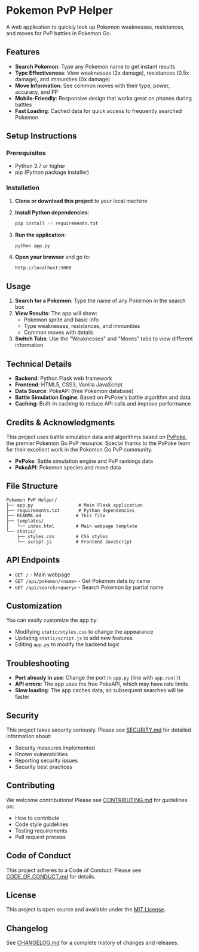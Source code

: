 # Pokemon PvP Helper

A web application to quickly look up Pokemon weaknesses, resistances, and moves for PvP battles in Pokemon Go.

## Features

- **Search Pokemon**: Type any Pokemon name to get instant results
- **Type Effectiveness**: View weaknesses (2x damage), resistances (0.5x damage), and immunities (0x damage)
- **Move Information**: See common moves with their type, power, accuracy, and PP
- **Mobile-Friendly**: Responsive design that works great on phones during battles
- **Fast Loading**: Cached data for quick access to frequently searched Pokemon

## Setup Instructions

### Prerequisites
- Python 3.7 or higher
- pip (Python package installer)

### Installation

1. **Clone or download this project** to your local machine

2. **Install Python dependencies**:
   ```bash
   pip install -r requirements.txt
   ```

3. **Run the application**:
   ```bash
   python app.py
   ```

4. **Open your browser** and go to:
   ```
   http://localhost:5000
   ```

## Usage

1. **Search for a Pokemon**: Type the name of any Pokemon in the search box
2. **View Results**: The app will show:
   - Pokemon sprite and basic info
   - Type weaknesses, resistances, and immunities
   - Common moves with details
3. **Switch Tabs**: Use the "Weaknesses" and "Moves" tabs to view different information

## Technical Details

- **Backend**: Python Flask web framework
- **Frontend**: HTML5, CSS3, Vanilla JavaScript
- **Data Source**: PokeAPI (free Pokemon database)
- **Battle Simulation Engine**: Based on PvPoke's battle algorithm and data
- **Caching**: Built-in caching to reduce API calls and improve performance

## Credits & Acknowledgments

This project uses battle simulation data and algorithms based on [PvPoke](https://pvpoke.com/), the premier Pokemon Go PvP resource. Special thanks to the PvPoke team for their excellent work in the Pokemon Go PvP community.

- **PvPoke**: Battle simulation engine and PvP rankings data
- **PokeAPI**: Pokemon species and move data

## File Structure

```
Pokemon PvP Helper/
├── app.py                 # Main Flask application
├── requirements.txt       # Python dependencies
├── README.md             # This file
├── templates/
│   └── index.html        # Main webpage template
└── static/
    ├── styles.css        # CSS styles
    └── script.js         # Frontend JavaScript
```

## API Endpoints

- `GET /` - Main webpage
- `GET /api/pokemon/<name>` - Get Pokemon data by name
- `GET /api/search/<query>` - Search Pokemon by partial name

## Customization

You can easily customize the app by:
- Modifying `static/styles.css` to change the appearance
- Updating `static/script.js` to add new features
- Editing `app.py` to modify the backend logic

## Troubleshooting

- **Port already in use**: Change the port in `app.py` (line with `app.run()`)
- **API errors**: The app uses the free PokeAPI, which may have rate limits
- **Slow loading**: The app caches data, so subsequent searches will be faster

## Security

This project takes security seriously. Please see [SECURITY.md](SECURITY.md) for detailed information about:

- Security measures implemented
- Known vulnerabilities
- Reporting security issues
- Security best practices

## Contributing

We welcome contributions! Please see [CONTRIBUTING.md](CONTRIBUTING.md) for guidelines on:

- How to contribute
- Code style guidelines
- Testing requirements
- Pull request process

## Code of Conduct

This project adheres to a Code of Conduct. Please see [CODE_OF_CONDUCT.md](CODE_OF_CONDUCT.md) for details.

## License

This project is open source and available under the [MIT License](LICENSE).

## Changelog

See [CHANGELOG.md](CHANGELOG.md) for a complete history of changes and releases. 